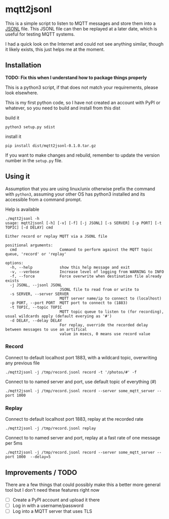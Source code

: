 #  mqtt2jsonl

This is a simple script to listen to MQTT messages and store them into a [JSONL](https://jsonlines.org/) file. This JSONL file can then be replayed at a later date, which is useful for testing MQTT systems.

I had a quick look on the Internet and could not see anything similar, though it likely exists, this just helps me at the moment.

## Installation

**TODO: Fix this when I understand how to package things properly**

This is a python3 script, if that does not match your requirements, please look elsewhere.

This is my first python code, so I have not created an account with PyPI or whatever, so you need to build and install from this dist

build it
```
python3 setup.py sdist
```

install it
```
pip install dist/mqtt2jsonl-0.1.0.tar.gz
```

If you want to make changes and rebuild, remember to update the version number in the `setup.py` file.

## Using it

Assumption that you are using linux/unix otherwise prefix the command with `python3`, assuming your other OS has python3 installed and its accessible from a command prompt.

Help is available
```
./mqtt2jsonl -h
usage: mqtt2jsonl [-h] [-v] [-f] [-j JSONL] [-s SERVER] [-p PORT] [-t TOPIC] [-d DELAY] cmd

Either record or replay MQTT via a JSONL file

positional arguments:
  cmd                   Command to perform against the MQTT topic queue, 'record' or 'replay'

options:
  -h, --help            show this help message and exit
  -v, --verbose         Increase level of logging from WARNING to INFO
  -f, --force           Force overwrite when destination file already exists
  -j JSONL, --jsonl JSONL
                        JSONL file to read from or write to
  -s SERVER, --server SERVER
                        MQTT server name/ip to connect to (localhost)
  -p PORT, --port PORT  MQTT port to connect to (1883)
  -t TOPIC, --topic TOPIC
                        MQTT topic queue to listen to (for recording), usual wildcards apply (default everying as '#')
  -d DELAY, --delay DELAY
                        For replay, override the recorded delay between messages to use an artifical
                        value in msecs, 0 means use record value
```

### Record

Connect to default localhost port 1883, with a wildcard topic, overwriting any previous file
```
./mqtt2jsonl -j /tmp/record.jsonl record -t '/photos/#' -f
```

Connect to to named server and port, use default topic of everything (#) 
```
./mqtt2jsonl -j /tmp/record.jsonl record --server some_mqtt_server --port 1000 
```


### Replay

Connect to default localhost port 1883, replay at the recorded rate
```
./mqtt2jsonl -j /tmp/record.jsonl replay 
```

Connect to to named server and port, replay at a fast rate of one message per 5ms 
```
./mqtt2jsonl -j /tmp/record.jsonl record --server some_mqtt_server --port 1000  --delay=5
```


## Improvements / TODO

There are a few things that could possibly make this a better more general tool but I don't need these features right now

- [ ] Create a PyPI account and upload it there
- [ ] Log in with a username/password
- [ ] Log into a MQTT server that uses TLS
